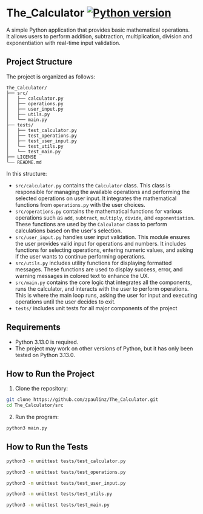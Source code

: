 # The_Calculator [![Python version](https://img.shields.io/badge/python-3.13-blue.svg)](https://www.python.org/)  

A simple Python application that provides basic mathematical operations.  
It allows users to perform addition, subtraction, multiplication, division and exponentiation with real-time input validation.

## Project Structure

The project is organized as follows:
```
The_Calculator/
├── src/
│   ├── calculator.py 
│   ├── operations.py        
│   ├── user_input.py    
│   ├── utils.py     
│   └── main.py              
├── tests/
│   ├── test_calculator.py 
│   ├── test_operations.py   
│   ├── test_user_input.py   
│   └── test_utils.py  
│   └── test_main.py       
├── LICENSE
└── README.md                
```
In this structure:
- `src/calculator.py` contains the `Calculator` class. This class is responsible for managing the available operations and performing the selected operations on user input. It integrates the mathematical functions from `operations.py` with the user choices.
- `src/operations.py` contains the mathematical functions for various operations such as `add`, `subtract`, `multiply`, `divide`, and `exponentiation`. These functions are used by the `Calculator` class to perform calculations based on the user's selection.
- `src/user_input.py` handles user input validation. This module ensures the user provides valid input for operations and numbers. It includes functions for selecting operations, entering numeric values, and asking if the user wants to continue performing operations.
- `src/utils.py` includes utility functions for displaying formatted messages. These functions are used to display success, error, and warning messages in colored text to enhance the UX.
- `src/main.py` contains the core logic that integrates all the components, runs the calculator, and interacts with the user to perform operations. This is where the main loop runs, asking the user for input and executing operations until the user decides to exit.
- `tests/` includes unit tests for all major components of the project

## Requirements  
- Python 3.13.0 is required.  
- The project may work on other versions of Python, but it has only been tested on Python 3.13.0.  

## How to Run the Project
1. Clone the repository:  
```bash
git clone https://github.com/zpaulinz/The_Calculator.git  
cd The_Calculator/src
```

2. Run the program:
```bash 
python3 main.py
```  

## How to Run the Tests  
```bash  
python3 -m unittest tests/test_calculator.py
```  
```bash  
python3 -m unittest tests/test_operations.py
```
```bash  
python3 -m unittest tests/test_user_input.py
```
```bash  
python3 -m unittest tests/test_utils.py
```  
```bash  
python3 -m unittest tests/test_main.py
```  



